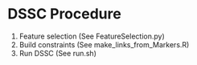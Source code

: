 # DSSC Procedure  
1) Feature selection (See FeatureSelection.py)  
2) Build constraints (See make_links_from_Markers.R)  
3) Run DSSC (See run.sh)  
